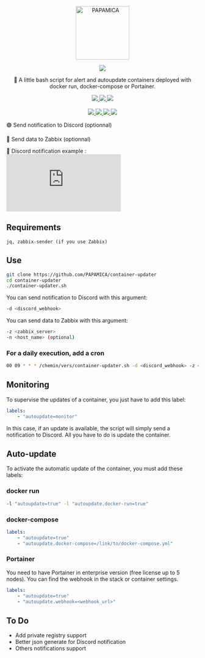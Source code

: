 <p align="center">
  <a href="https://papamica.com">
    <img src="https://zupimages.net/up/20/04/7vtd.png" width="140px" alt="PAPAMICA" />
  </a>
</p>

<p align="center">
  <a href="#"><img src="https://readme-typing-svg.herokuapp.com?center=true&vCenter=true&lines=Container+updater;"></a>
</p>
<p align="center">
    🚀 A little bash script for alert and autoupdate containers deployed with docker run, docker-compose or Portainer.
</p>
<p align="center">
    <a href="https://github.com/PAPAMICA/container-updater#requirements"><img src="https://img.shields.io/badge/How_to_use-%2341454A.svg?style=for-the-badge&logo=target&logoColor=white"> </a>
    <a href="https://github.com/PAPAMICA/container-updater#monitoring"><img src="https://img.shields.io/badge/Monitoring-%2341454A.svg?style=for-the-badge&logo=target&logoColor=white"> </a>
    <a href="https://github.com/PAPAMICA/container-updater#auto-update"><img src="https://img.shields.io/badge/Auto_update-%2341454A.svg?style=for-the-badge&logo=target&logoColor=white"> </a>
    <br /><br />
    <a href="https://www.docker.com/"><img src="https://img.shields.io/badge/docker-%232496ED.svg?style=for-the-badge&logo=docker&logoColor=white"> </a>
    <a href="https://www.portainer.io/"><img src="https://img.shields.io/badge/portainer-%2313BEF9.svg?style=for-the-badge&logo=portainer&logoColor=white"> </a>
    <a href="https://zabbix.com"><img src="https://img.shields.io/badge/zabbix-%23CC2936.svg?style=for-the-badge&logo=zotero&logoColor=white"> </a>
    <a href="https://www.discord.com"><img src="https://img.shields.io/badge/Discord-%235865F2.svg?style=for-the-badge&logo=discord&logoColor=white"> </a>
    <br />
</p> 

🟣 Send notification to Discord (optionnal)

🔴 Send data to Zabbix (optionnal)

🔆 Discord notification example :
![ohunebellenotif](https://send.papamica.fr/f.php?h=25rsdWHk&p=1)

## Requirements
```
jq, zabbix-sender (if you use Zabbix)
```

## Use 
```bash
git clone https://github.com/PAPAMICA/container-updater
cd container-updater
./container-updater.sh
```

You can send notification to Discord with this argument:
```bash
-d <discord_webhook>
```

You can send data to Zabbix with this argument:
```bash
-z <zabbix_server>
-n <host_name> (optional)
```
### For a daily execution, add a cron
```bash
00 09 * * * /chemin/vers/container-updater.sh -d <discord_webhook> -z <zabbix_server> >> /var/log/container-updater.log
```

## Monitoring
To supervise the updates of a container, you just have to add this label:
```yaml
labels:
    - "autoupdate=monitor"
```
In this case, if an update is available, the script will simply send a notification to Discord.
All you have to do is update the container.

## Auto-update
To activate the automatic update of the container, you must add these labels:


### docker run
```bash
-l "autoupdate=true" -l "autoupdate.docker-run=true"
```

### docker-compose
```yaml
labels:
    - "autoupdate=true"
    - "autoupdate.docker-compose=/link/to/docker-compose.yml"
```

### Portainer
You need to have Portainer in enterprise version (free license up to 5 nodes). 
You can find the webhook in the stack or container settings.
```yaml
labels:
    - "autoupdate=true"
    - "autoupdate.webhook=<webhook_url>"
```

## To Do
- Add private registry support
- Better json generate for Discord notification
- Others notifications support


